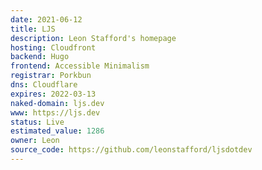 ```yaml
---
date: 2021-06-12
title: LJS
description: Leon Stafford's homepage
hosting: Cloudfront
backend: Hugo
frontend: Accessible Minimalism
registrar: Porkbun
dns: Cloudflare
expires: 2022-03-13 
naked-domain: ljs.dev
www: https://ljs.dev
status: Live
estimated_value: 1286
owner: Leon
source_code: https://github.com/leonstafford/ljsdotdev
---
```




